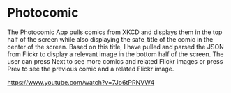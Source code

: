 # Photocomic

The Photocomic App pulls comics from XKCD and displays them in the top half of the screen while also displaying the safe_title of the comic in the center of the screen. Based on this title, I have pulled and parsed the JSON from Flickr to display a relevant image in the bottom half of the screen. The user can press Next to see more comics and related Flickr images or press Prev to see the previous comic and a related Flickr image.

https://www.youtube.com/watch?v=7Jo6tPRNVW4
